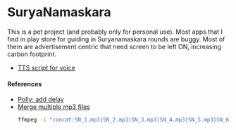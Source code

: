 # SuryaNamaskara

This is a pet project (and probably only for personal use).
Most apps that I find in play store for guiding in Suryanamaskara rounds are buggy. Most of them are advertisement centric that need screen to be left ON, increasing carbon footprint.

* [TTS script for voice](https://gist.github.com/shrkamat/6ae283641aa85f6fe0c97576741e04d3)


#### References
* [Polly: add delay](https://stackoverflow.com/questions/48749984/add-1s-delay-to-end-of-polly-mp3-conversion)
* [Merge multiple mp3 files](https://unix.stackexchange.com/questions/279243/merge-mp3-files)
  ```bash
  ffmpeg -i "concat:SN_1.mp3|SN_2.mp3|SN_3.mp3|SN_4.mp3|SN_5.mp3|SN_6.mp3" -acodec copy SuryaNamaskara_v1p0.mp3
  ```
